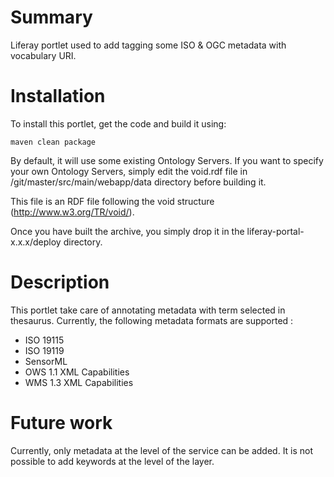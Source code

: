 # Summary #
Liferay portlet used to add tagging some ISO & OGC metadata with vocabulary URI.

# Installation #
To install this portlet, get the code and  build it using:
```
maven clean package
```

By default, it will use some existing Ontology Servers. If you want to specify your own Ontology Servers, simply edit the void.rdf file in /git/master/src/main/webapp/data directory before building it.

This file is an RDF file following the void structure (http://www.w3.org/TR/void/).

Once you have built the archive, you simply drop it in the liferay-portal-x.x.x/deploy directory.

# Description #
This portlet take care of annotating metadata with term selected in thesaurus. Currently, the following metadata formats are supported :

- ISO 19115
- ISO 19119
- SensorML
- OWS 1.1 XML Capabilities
- WMS 1.3 XML Capabilities

# Future work #
Currently, only metadata at the level of the service can be added. It is not possible to add keywords at the level of the layer.

